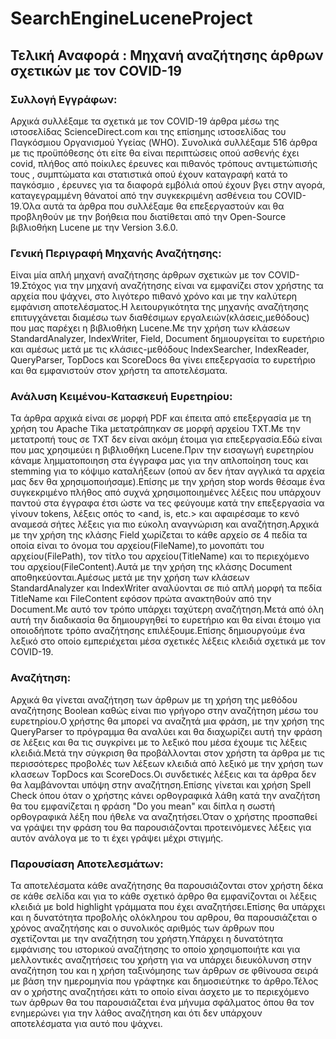 # SearchEngineLuceneProject

## Τελική Αναφορά : Μηχανή αναζήτησης άρθρων σχετικών με τον COVID-19

### Συλλογή Εγγράφων:

Αρχικά συλλέξαμε τα σχετικά με τον COVID-19 άρθρα μέσω της ιστοσελίδας ScienceDirect.com και της επίσημης ιστοσελίδας του Παγκόσμιου Οργανισμού Υγείας (WHO). 
Συνολικά συλλέξαμε 516 άρθρα με τις προϋπόθεσης ότι είτε θα είναι περιπτώσεις οπού ασθενής έχει covid, πλήθος από ποίκιλες έρευνες και πιθανός τρόπους αντιμετώπισής τους , συμπτώματα και στατιστικά οπού έχουν καταγραφή κατά το παγκόσμιο , έρευνες για τα διαφορά εμβόλιά οπού έχουν βγει στην αγορά, καταγεγραμμένη θάνατοί από την συγκεκριμένη ασθένεια του COVID-19.Όλα αυτά τα άρθρα που συλλέξαμε θα επεξεργαστούν και θα προβληθούν με την βοήθεια που διατίθεται από την Open-Source βιβλιοθήκη Lucene με την Version 3.6.0.

### Γενική Περιγραφή Μηχανής Αναζήτησης:

Είναι μία απλή μηχανή αναζήτησης άρθρων σχετικών με τον COVID-19.Στόχος για την μηχανή αναζήτησης είναι να εμφανίζει στον χρήστης τα αρχεία που ψάχνει, στο λιγότερο πιθανό χρόνο και με την καλύτερη εμφάνιση αποτελέσματος.Η λειτουργικότητα της μηχανής αναζήτησης επιτυγχάνεται διαμέσω των διαθέσιμων εργαλειών(κλάσεις,μεθόδους) που μας παρέχει η βιβλιοθήκη Lucene.Με την χρήση των κλάσεων StandardAnalyzer, IndexWriter, Field, Document δημιουργείται το ευρετήριο και αμέσως μετά με τις κλάσιες-μεθόδους IndexSearcher, IndexReader, QueryParser, TopDocs και ScoreDocs θα γίνει επεξεργασία το ευρετήριο και θα εμφανιστούν στον χρήστη τα αποτελέσματα.

### Ανάλυση Κειμένου-Κατασκευή Ευρετηρίου:

Τα άρθρα αρχικά είναι σε μορφή PDF και έπειτα από επεξεργασία με τη χρήση του Apache Tika μετατράπηκαν σε μορφή αρχείου TXT.Με την μετατροπή τους σε TXT δεν είναι ακόμη έτοιμα για επεξεργασία.Εδώ είναι που μας χρησιμεύει η βιβλιοθήκη Lucene.Πριν την εισαγωγή ευρετηρίου κάναμε λημματοποιηση στα έγγραφα μας για την απλοποίηση τους και stemming για το κόψιμο καταλήξεων (οπού αν δεν ήταν αγγλικά τα αρχεία μας δεν θα χρησιμοποιήσαμε).Επίσης με την χρήση stop words θέσαμε ένα συγκεκριμένο πλήθος από συχνά χρησιμοποιημένες λέξεις που υπάρχουν παντού στα έγγραφα έτσι ώστε να τες φεύγουμε κατά την επεξεργασία να γίνουν tokens, λέξεις οπός το <and, is, etc.> και αφαιρέσαμε το κενό αναμεσά σήτες λέξεις για πιο εύκολη αναγνώριση και αναζήτηση.Αρχικά με την χρήση της κλάσης Field χωρίζεται το κάθε αρχείο σε 4 πεδία τα οποία είναι το όνομα του αρχείου(FileName),το μονοπάτι του αρχείου(FilePath), τον τίτλο του αρχείου(TitleName) και το περιεχόμενο του αρχείου(FileContent).Αυτά με την χρήση της κλάσης Document αποθηκεύονται.Αμέσως μετά με την χρήση των κλάσεων StandardAnalyzer και IndexWriter αναλύονται σε πιό απλή μορφή τα πεδία TitleName και FileContent εφόσον πρώτα ανακτηθούν από την Document.Με αυτό τον
τρόπο υπάρχει ταχύτερη αναζήτηση.Μετά από όλη αυτή την διαδικασία θα δημιουργηθεί το ευρετήριο και θα είναι έτοιμο για οποιοδήποτε τρόπο αναζήτησης επιλέξουμε.Επίσης δημιουργούμε ένα λεξικό στο οποίο εμπεριέχεται μέσα σχετικές λέξεις κλειδιά σχετικά με τον COVID-19.

### Αναζήτηση:

Αρχικά θα γίνεται αναζήτηση των άρθρων με τη χρήση της μεθόδου αναζήτησης Boolean καθώς είναι πιο γρήγορο στην αναζήτηση μέσω του ευρετηρίου.Ο χρήστης θα μπορεί να αναζητά μια
φράση, με την χρήση της QueryParser το πρόγραμμα θα αναλύει και θα διαχωρίζει αυτή την φράση σε λέξεις και θα τις συγκρίνει με το λεξικό που μέσα έχουμε τις λέξεις κλειδιά.Μετά την σύγκριση θα προβάλλονται στον χρήστη τα άρθρα με τις περισσότερες προβολές των λέξεων κλειδιά από λεξικό με την χρήση των κλασεων TopDocs και ScoreDocs.Οι συνδετικές λέξεις και τα άρθρα δεν θα λαμβάνονται
υπόψη στην αναζήτηση.Επίσης γίνεται και χρήση Spell Check όπου όταν ο χρήστης κάνει ορθογραφικά λάθη κατά την αναζήτση θα του εμφανίζεται η φράση "Do you mean" και δίπλα η σωστή ορθογραφικά λέξη που ήθελε να αναζητήσει.Όταν ο χρήστης προσπαθεί να γράψει την φράση του θα παρουσιάζονται προτεινόμενες λέξεις για αυτόν ανάλογα με το τι έχει γράψει μέχρι στιγμής.

### Παρουσίαση Αποτελεσμάτων:

Τα αποτελέσματα κάθε αναζήτησης θα παρουσιάζονται στον χρήστη δέκα σε κάθε σελίδα και για το κάθε σχετικό άρθρο θα εμφανίζονται οι λέξεις κλειδιά με bold highlight γράμματα που έχει αναζητήσει.Επίσης θα υπάρχει και η δυνατότητα προβολής ολόκληρου του αρθρου, θα παρουσιάζεται ο χρόνος αναζητήσης και ο συνολικός αριθμός των άρθρων που σχετίζονται με την αναζήτηση του χρήστη.Υπάρχει η δυνατότητα εμφάνισης του ιστορικού αναζήτησης το οποίο χρησιμοποιήτε και για μελλοντικές αναζητήσεις του χρήστη για να υπάρχει διευκόλυνση στην αναζήτηση του και η χρήση ταξινόμησης των άρθρων σε φθίνουσα σειρά με βάση την ημερομηνία που γράφτηκε και δημοσιεύτηκε το άρθρο.Τέλος αν ο χρήστης αναζητήσει κάτι το οποίο είναι άσχετο με το περιεχόμενο των άρθρων θα του παρουσιάζεται ένα μήνυμα σφάλματος όπου θα τον ενημερώνει για την λάθος αναζήτηση και ότι δεν υπάρχουν αποτελέσματα για αυτό που ψάχνει.
